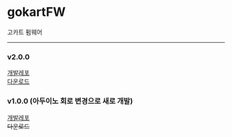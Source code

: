 # gokartFW
고카트 펌웨어

---
### v2.0.0
[개발레포](https://github.com/apwlq/cheondung_gokart)  
[다운로드](https://github.com/apwlq/cheondung_gokart/releases)

### v1.0.0 (아두이노 회로 변경으로 새로 개발)
[개발레포](https://github.com/apwlq/cheondung_gokart)  
~~다운로드~~
